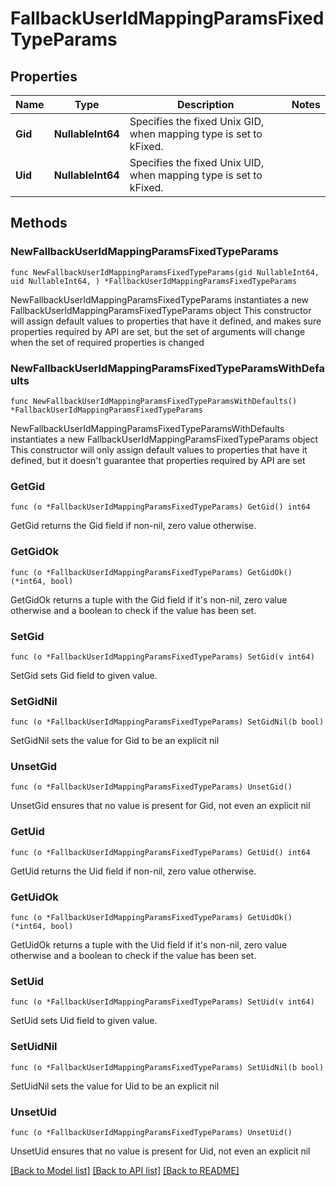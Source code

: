 # FallbackUserIdMappingParamsFixedTypeParams

## Properties

Name | Type | Description | Notes
------------ | ------------- | ------------- | -------------
**Gid** | **NullableInt64** | Specifies the fixed Unix GID, when mapping type is set to kFixed. | 
**Uid** | **NullableInt64** | Specifies the fixed Unix UID, when mapping type is set to kFixed. | 

## Methods

### NewFallbackUserIdMappingParamsFixedTypeParams

`func NewFallbackUserIdMappingParamsFixedTypeParams(gid NullableInt64, uid NullableInt64, ) *FallbackUserIdMappingParamsFixedTypeParams`

NewFallbackUserIdMappingParamsFixedTypeParams instantiates a new FallbackUserIdMappingParamsFixedTypeParams object
This constructor will assign default values to properties that have it defined,
and makes sure properties required by API are set, but the set of arguments
will change when the set of required properties is changed

### NewFallbackUserIdMappingParamsFixedTypeParamsWithDefaults

`func NewFallbackUserIdMappingParamsFixedTypeParamsWithDefaults() *FallbackUserIdMappingParamsFixedTypeParams`

NewFallbackUserIdMappingParamsFixedTypeParamsWithDefaults instantiates a new FallbackUserIdMappingParamsFixedTypeParams object
This constructor will only assign default values to properties that have it defined,
but it doesn't guarantee that properties required by API are set

### GetGid

`func (o *FallbackUserIdMappingParamsFixedTypeParams) GetGid() int64`

GetGid returns the Gid field if non-nil, zero value otherwise.

### GetGidOk

`func (o *FallbackUserIdMappingParamsFixedTypeParams) GetGidOk() (*int64, bool)`

GetGidOk returns a tuple with the Gid field if it's non-nil, zero value otherwise
and a boolean to check if the value has been set.

### SetGid

`func (o *FallbackUserIdMappingParamsFixedTypeParams) SetGid(v int64)`

SetGid sets Gid field to given value.


### SetGidNil

`func (o *FallbackUserIdMappingParamsFixedTypeParams) SetGidNil(b bool)`

 SetGidNil sets the value for Gid to be an explicit nil

### UnsetGid
`func (o *FallbackUserIdMappingParamsFixedTypeParams) UnsetGid()`

UnsetGid ensures that no value is present for Gid, not even an explicit nil
### GetUid

`func (o *FallbackUserIdMappingParamsFixedTypeParams) GetUid() int64`

GetUid returns the Uid field if non-nil, zero value otherwise.

### GetUidOk

`func (o *FallbackUserIdMappingParamsFixedTypeParams) GetUidOk() (*int64, bool)`

GetUidOk returns a tuple with the Uid field if it's non-nil, zero value otherwise
and a boolean to check if the value has been set.

### SetUid

`func (o *FallbackUserIdMappingParamsFixedTypeParams) SetUid(v int64)`

SetUid sets Uid field to given value.


### SetUidNil

`func (o *FallbackUserIdMappingParamsFixedTypeParams) SetUidNil(b bool)`

 SetUidNil sets the value for Uid to be an explicit nil

### UnsetUid
`func (o *FallbackUserIdMappingParamsFixedTypeParams) UnsetUid()`

UnsetUid ensures that no value is present for Uid, not even an explicit nil

[[Back to Model list]](../README.md#documentation-for-models) [[Back to API list]](../README.md#documentation-for-api-endpoints) [[Back to README]](../README.md)


